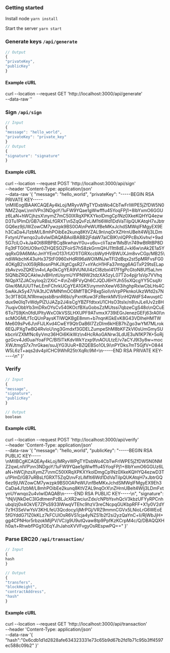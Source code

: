 ### Getting started

Install node
`yarn install`

Start the server
`yarn start`

### Generate keys `/api/generate`
```js
// Output
{
"privateKey",
"publicKey"
}
```
#### Example cURL

curl --location --request GET 'http://localhost:3000/api/generate' \
--data-raw ''

### Sign `/api/sign`
```js
// Input
{
"message": "hello_world",
"privateKey": "private_key"
}
// Output
{
"signature": "signature"
}
```
#### Example cURL

curl --location --request POST 'http://localhost:3000/api/sign' \
--header 'Content-Type: application/json' \
--data-raw '{
"message": "hello_world",
"privateKey": "-----BEGIN RSA PRIVATE KEY-----\nMIIEogIBAAKCAQEAy4kLoj/MRyvWPgTYDxbWo4CbTwFrIWPE5jZfDW5N0NMZ2qwL\nnIVPn3NDgoY/1uFW9YQae1gWwfffu45YoqFPj1+8lbYxmO6GGUz6LaN+hWCjhzsX\nymZ7mC50IXRqXPKXYkolDmgCp1Nz0XkeKQHYQ4ezwD3Tu1PlmD/GB7uRBsLfGRXT\n5ZqQvFzLiM1ti6Wd1DdVaTiIpQUKAtqH7xJbtrGQ6ez9jUWZowCM7ywzpk9BS0OA\nPeWUfBeMKxJchdSMWqIFMgyEX9Eh3CaDa4J1zbM/L8mhPOibEe2kunq8KtVZAL9n\nqOrXZHrnUBelt4WIj3LDmFxtynUYwnqo2u4vlwIDAQABAoIBABB2jFdaW7aiCBlK\nIQPPcBsXivhv/+9ad5G7ciLO+kJa4Ot8IRBPBCq8kwhavY0u+u6u+cliTazw1MsB\n749wBtRtBP8DFq3tFTG0tUO9xr0ZHQESOZFoirS7hS8zkGrmQHJ11tt8dEJ+kI6w\nAk2E1a5YqqRxG9A6MAcJmYYEmO137rfJO1ITGRXccbWytHVBWUXJm8vvCGp/MB25\ndiWkbchK43uHx37StF0960xHdRl96aWOIMNJwTFl2dBqx2st5pMRFvsFG04OKgB2\nXl59jR8osnPhKJXgtCgsR27+nYAcH1HFa37mtgg6AGTxP29tsELapzbAvzvoZQKE\n4vLAp0kCgYEA9VUNUI4zCI8zbxl417FfgPcGtoN8Uf5aLhm5lQNbZRQCAklwJvBH\ntUsymUYlPN9W2tdzXA5zyL07T2o4pjjr1sVp7VVhqNiQpX1ZJACsyloq2/2XiC+4\nZnBFVyQh6CJQDJ6HYJh55sXQcgYY5CsqXrGIw/6MJUUTfwLEmFChrkUCgYEA1GK5\nymnhXewV63ihghpRxiwCbLHs4C5wAkJk5y47/VA3tJCWMNfmOC6MfTBCP8xg5ioI\nVrpPPknkoUkzWfd2s7N3c3fT8GILN1RmwjssbBrsnR6bi/yPxntKuw3FzRenkMV5\nHQWdFS4wuvptCdux9e0IqTvWdyPlZUJAZp2J4isCgYBZFfdtxxU1CHsO3tsIx/n8\nJLelUv2z8H7iuqivObbYb3mDRxOYsCv540KOcfBXuGobsZzMUtssi7qbzeCgS48o\nQCuE6To7S9jKn0fdUPltyWxC0kVSSLHXUPF9ATvmxX739iEGrJenezGEFj63rA0I\nscMOGMLfTcQUnPaysKTlWQKBgE8mm+b7nqnKGkEvK8G43VDlheHMTWMe609sPv6J\nFIJLKvd4CwEY9QtrDaB6I7ZzDIm6kHEB7hZgo3wYM7MLrok6EQJPXgTwBQ4RvloU\ng3Gmdxf3GDELZumpeShM8bKFZkVl0sUmGmySUkbcnVZXMfNc6yVmz36HOi6KikWz\n4HcRAoGANrw3LdUE3uN1KP7K+5oRjgzGcv4Jd0uaiYoaFPC/Bl5lTkKdvWkYzxp9\nAOULtzE/v7aCYJ9I3y8w+mocXWJtmgS7x7nrGkae/suJjYG3UuR+BZQEBSo1OL9i\nPYDks7mT5GjfV+O844W5L6zT+aqs2dv4pICHC9WhR25trXqRc9M=\n-----END RSA PRIVATE KEY-----\n"
}'

### Verify
```js
// Input
{
"message",
"signature",
"publicKey"
}

// Output
boolean
```
#### Example cURL

curl --location --request POST 'http://localhost:3000/api/verify' \
--header 'Content-Type: application/json' \
--data-raw '{
"message": "hello_world",
"publicKey": "-----BEGIN RSA PUBLIC KEY-----\nMIIBCgKCAQEAy4kLoj/MRyvWPgTYDxbWo4CbTwFrIWPE5jZfDW5N0NMZ2qwLnIVP\nn3NDgoY/1uFW9YQae1gWwfffu45YoqFPj1+8lbYxmO6GGUz6LaN+hWCjhzsXymZ7\nmC50IXRqXPKXYkolDmgCp1Nz0XkeKQHYQ4ezwD3Tu1PlmD/GB7uRBsLfGRXT5ZqQ\nvFzLiM1ti6Wd1DdVaTiIpQUKAtqH7xJbtrGQ6ez9jUWZowCM7ywzpk9BS0OAPeWU\nfBeMKxJchdSMWqIFMgyEX9Eh3CaDa4J1zbM/L8mhPOibEe2kunq8KtVZAL9nqOrX\nZHrnUBelt4WIj3LDmFxtynUYwnqo2u4vlwIDAQAB\n-----END RSA PUBLIC KEY-----\n",
"signature": "tNjVjNkDeC3IGdtmenPzBLJcXR2wciurZdx/cNPbYsvhQcV3kbzUFYyRPCnhubqIzj0x4OkVE7ZPsS933IWwqVTEhc9hzV3reCNcpqGUKbpRFF+X1y0V2dY7z1H3SeVwYsV3KHLfeU3Qcdocy/ijMrPGj/VRZ9mmnCGVx5LNioLrG6WEoE5fGYddG71Z0kKLz7kFCUlOsR6VS1cja4yNZS1b2f2si2yzQaYnC+li/RjWbJjH+gg4CPNHor5rbzokMIjPV/VC/g9U9utQvaw8tp9PpfKzKCrpM4c/Q/DBAQQXHh0a/t+RhwbfPGg1OEqYJhJahoXVVFvgyOsREspwPQ=="
}'

### Parse ERC20 `/api/transaction/`
```js
// Input
{
hash
}

// Output
{
"transfers",
"blockHeight",
"contractAddress",
"hash"
}
```
#### Example cURL

curl --location --request GET 'http://localhost:3000/api/transaction' \
--header 'Content-Type: application/json' \
--data-raw '{
"hash":"0x6cdb1d1d2828afe634323331e73c65b9d67b2fd1b71c95b3ff4597ec588c09b2"
}'
